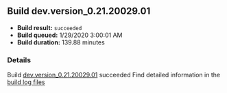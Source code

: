 ## Build dev.version_0.21.20029.01
- **Build result:** `succeeded`
- **Build queued:** 1/29/2020 3:00:01 AM
- **Build duration:** 139.88 minutes
### Details
Build [dev.version_0.21.20029.01](https://winappstudio.visualstudio.com/web/build.aspx?pcguid=a4ef43be-68ce-4195-a619-079b4d9834c2&builduri=vstfs%3a%2f%2f%2fBuild%2fBuild%2f32725) succeeded
Find detailed information in the [build log files]()
